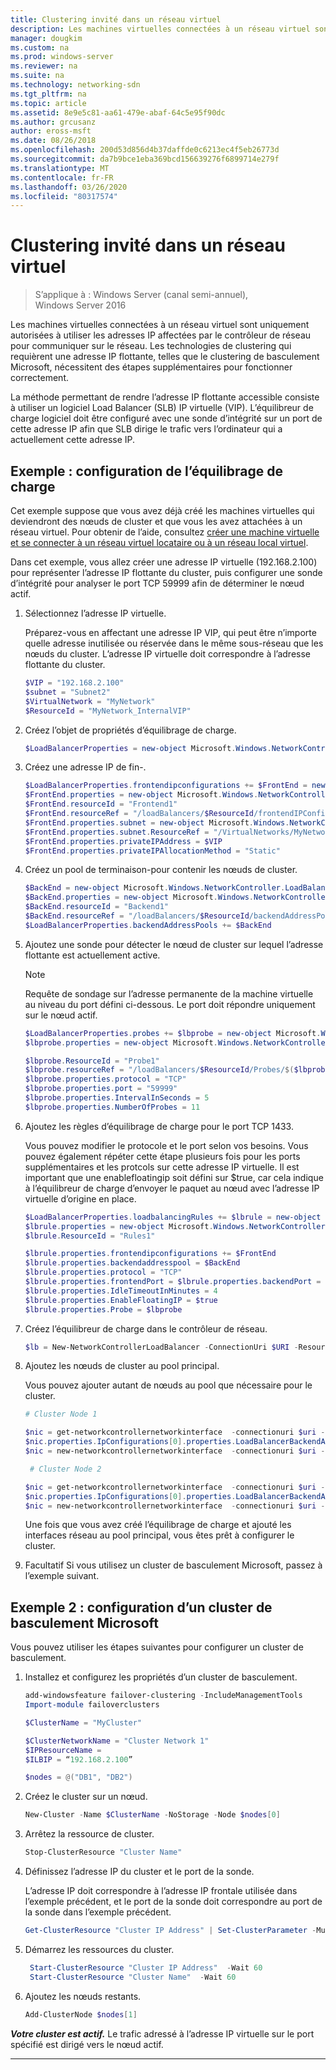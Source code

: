 ```yaml
---
title: Clustering invité dans un réseau virtuel
description: Les machines virtuelles connectées à un réseau virtuel sont uniquement autorisées à utiliser les adresses IP affectées par le contrôleur de réseau pour communiquer sur le réseau.  Les technologies de clustering qui requièrent une adresse IP flottante, telles que le clustering de basculement Microsoft, nécessitent des étapes supplémentaires pour fonctionner correctement.
manager: dougkim
ms.custom: na
ms.prod: windows-server
ms.reviewer: na
ms.suite: na
ms.technology: networking-sdn
ms.tgt_pltfrm: na
ms.topic: article
ms.assetid: 8e9e5c81-aa61-479e-abaf-64c5e95f90dc
ms.author: grcusanz
author: eross-msft
ms.date: 08/26/2018
ms.openlocfilehash: 200d53d856d4b37daffde0c6213ec4f5eb26773d
ms.sourcegitcommit: da7b9bce1eba369bcd156639276f6899714e279f
ms.translationtype: MT
ms.contentlocale: fr-FR
ms.lasthandoff: 03/26/2020
ms.locfileid: "80317574"
---
```

# <a name="guest-clustering-in-a-virtual-network"></a>Clustering invité dans un réseau virtuel

>S’applique à : Windows Server (canal semi-annuel), Windows Server 2016

Les machines virtuelles connectées à un réseau virtuel sont uniquement autorisées à utiliser les adresses IP affectées par le contrôleur de réseau pour communiquer sur le réseau.  Les technologies de clustering qui requièrent une adresse IP flottante, telles que le clustering de basculement Microsoft, nécessitent des étapes supplémentaires pour fonctionner correctement.

La méthode permettant de rendre l’adresse IP flottante accessible consiste à utiliser un logiciel Load Balancer \(SLB\) IP virtuelle \(VIP\).  L’équilibreur de charge logiciel doit être configuré avec une sonde d’intégrité sur un port de cette adresse IP afin que SLB dirige le trafic vers l’ordinateur qui a actuellement cette adresse IP.


## <a name="example-load-balancer-configuration"></a>Exemple : configuration de l’équilibrage de charge

Cet exemple suppose que vous avez déjà créé les machines virtuelles qui deviendront des nœuds de cluster et que vous les avez attachées à un réseau virtuel.  Pour obtenir de l’aide, consultez [créer une machine virtuelle et se connecter à un réseau virtuel locataire ou à un réseau local virtuel](https://technet.microsoft.com/windows-server-docs/networking/sdn/manage/create-a-tenant-vm).  

Dans cet exemple, vous allez créer une adresse IP virtuelle (192.168.2.100) pour représenter l’adresse IP flottante du cluster, puis configurer une sonde d’intégrité pour analyser le port TCP 59999 afin de déterminer le nœud actif.

1. Sélectionnez l’adresse IP virtuelle.<p>Préparez-vous en affectant une adresse IP VIP, qui peut être n’importe quelle adresse inutilisée ou réservée dans le même sous-réseau que les nœuds du cluster.  L’adresse IP virtuelle doit correspondre à l’adresse flottante du cluster.

   ```PowerShell
   $VIP = "192.168.2.100"
   $subnet = "Subnet2"
   $VirtualNetwork = "MyNetwork"
   $ResourceId = "MyNetwork_InternalVIP"
   ```

2. Créez l’objet de propriétés d’équilibrage de charge.

   ```PowerShell
   $LoadBalancerProperties = new-object Microsoft.Windows.NetworkController.LoadBalancerProperties
   ```

3. Créez une adresse IP de fin\-.

   ```PowerShell
   $LoadBalancerProperties.frontendipconfigurations += $FrontEnd = new-object Microsoft.Windows.NetworkController.LoadBalancerFrontendIpConfiguration
   $FrontEnd.properties = new-object Microsoft.Windows.NetworkController.LoadBalancerFrontendIpConfigurationProperties
   $FrontEnd.resourceId = "Frontend1"
   $FrontEnd.resourceRef = "/loadBalancers/$ResourceId/frontendIPConfigurations/$($FrontEnd.resourceId)"
   $FrontEnd.properties.subnet = new-object Microsoft.Windows.NetworkController.Subnet
   $FrontEnd.properties.subnet.ResourceRef = "/VirtualNetworks/MyNetwork/Subnets/Subnet2"
   $FrontEnd.properties.privateIPAddress = $VIP
   $FrontEnd.properties.privateIPAllocationMethod = "Static"
   ```

4. Créez un pool de terminaison\-pour contenir les nœuds de cluster.

   ```PowerShell
   $BackEnd = new-object Microsoft.Windows.NetworkController.LoadBalancerBackendAddressPool
   $BackEnd.properties = new-object Microsoft.Windows.NetworkController.LoadBalancerBackendAddressPoolProperties
   $BackEnd.resourceId = "Backend1"
   $BackEnd.resourceRef = "/loadBalancers/$ResourceId/backendAddressPools/$($BackEnd.resourceId)"
   $LoadBalancerProperties.backendAddressPools += $BackEnd
   ```

5. Ajoutez une sonde pour détecter le nœud de cluster sur lequel l’adresse flottante est actuellement active. 

   >[!NOTE]
   >Requête de sondage sur l’adresse permanente de la machine virtuelle au niveau du port défini ci-dessous.  Le port doit répondre uniquement sur le nœud actif. 

   ```PowerShell
   $LoadBalancerProperties.probes += $lbprobe = new-object Microsoft.Windows.NetworkController.LoadBalancerProbe
   $lbprobe.properties = new-object Microsoft.Windows.NetworkController.LoadBalancerProbeProperties

   $lbprobe.ResourceId = "Probe1"
   $lbprobe.resourceRef = "/loadBalancers/$ResourceId/Probes/$($lbprobe.resourceId)"
   $lbprobe.properties.protocol = "TCP"
   $lbprobe.properties.port = "59999"
   $lbprobe.properties.IntervalInSeconds = 5
   $lbprobe.properties.NumberOfProbes = 11
   ```

6. Ajoutez les règles d’équilibrage de charge pour le port TCP 1433.<p>Vous pouvez modifier le protocole et le port selon vos besoins.  Vous pouvez également répéter cette étape plusieurs fois pour les ports supplémentaires et les protcols sur cette adresse IP virtuelle.  Il est important que une enablefloatingip soit défini sur $true, car cela indique à l’équilibreur de charge d’envoyer le paquet au nœud avec l’adresse IP virtuelle d’origine en place.

   ```PowerShell
   $LoadBalancerProperties.loadbalancingRules += $lbrule = new-object Microsoft.Windows.NetworkController.LoadBalancingRule
   $lbrule.properties = new-object Microsoft.Windows.NetworkController.LoadBalancingRuleProperties
   $lbrule.ResourceId = "Rules1"

   $lbrule.properties.frontendipconfigurations += $FrontEnd
   $lbrule.properties.backendaddresspool = $BackEnd 
   $lbrule.properties.protocol = "TCP"
   $lbrule.properties.frontendPort = $lbrule.properties.backendPort = 1433 
   $lbrule.properties.IdleTimeoutInMinutes = 4
   $lbrule.properties.EnableFloatingIP = $true
   $lbrule.properties.Probe = $lbprobe
   ```

7. Créez l’équilibreur de charge dans le contrôleur de réseau.

   ```PowerShell
   $lb = New-NetworkControllerLoadBalancer -ConnectionUri $URI -ResourceId $ResourceId -Properties $LoadBalancerProperties -Force
   ```

8. Ajoutez les nœuds de cluster au pool principal.<p>Vous pouvez ajouter autant de nœuds au pool que nécessaire pour le cluster.

   ```PowerShell
   # Cluster Node 1

   $nic = get-networkcontrollernetworkinterface  -connectionuri $uri -resourceid "ClusterNode1_Network-Adapter"
   $nic.properties.IpConfigurations[0].properties.LoadBalancerBackendAddressPools += $lb.properties.backendaddresspools[0]
   $nic = new-networkcontrollernetworkinterface  -connectionuri $uri -resourceid $nic.resourceid -properties $nic.properties -force

    # Cluster Node 2

   $nic = get-networkcontrollernetworkinterface  -connectionuri $uri -resourceid "ClusterNode2_Network-Adapter"
   $nic.properties.IpConfigurations[0].properties.LoadBalancerBackendAddressPools += $lb.properties.backendaddresspools[0]
   $nic = new-networkcontrollernetworkinterface  -connectionuri $uri -resourceid $nic.resourceid -properties $nic.properties -force
   ```

   Une fois que vous avez créé l’équilibrage de charge et ajouté les interfaces réseau au pool principal, vous êtes prêt à configurer le cluster.  

9. Facultatif Si vous utilisez un cluster de basculement Microsoft, passez à l’exemple suivant. 

## <a name="example-2-configuring-a-microsoft-failover-cluster"></a>Exemple 2 : configuration d’un cluster de basculement Microsoft

Vous pouvez utiliser les étapes suivantes pour configurer un cluster de basculement.

1. Installez et configurez les propriétés d’un cluster de basculement.

   ```PowerShell
   add-windowsfeature failover-clustering -IncludeManagementTools
   Import-module failoverclusters

   $ClusterName = "MyCluster"
   
   $ClusterNetworkName = "Cluster Network 1"
   $IPResourceName =  
   $ILBIP = “192.168.2.100” 

   $nodes = @("DB1", "DB2")
   ```

2. Créez le cluster sur un nœud.

   ```PowerShell
   New-Cluster -Name $ClusterName -NoStorage -Node $nodes[0]
   ```

3. Arrêtez la ressource de cluster.

   ```PowerShell
   Stop-ClusterResource "Cluster Name" 
   ```

4. Définissez l’adresse IP du cluster et le port de la sonde.<p>L’adresse IP doit correspondre à l’adresse IP frontale utilisée dans l’exemple précédent, et le port de la sonde doit correspondre au port de la sonde dans l’exemple précédent.

   ```PowerShell
   Get-ClusterResource "Cluster IP Address" | Set-ClusterParameter -Multiple @{"Address"="$ILBIP";"ProbePort"="59999";"SubnetMask"="255.255.255.255";"Network"="$ClusterNetworkName";"EnableDhcp"=0}
   ```

5. Démarrez les ressources du cluster.

   ```PowerShell
    Start-ClusterResource "Cluster IP Address"  -Wait 60 
    Start-ClusterResource "Cluster Name"  -Wait 60 
   ```

6. Ajoutez les nœuds restants.

   ```PowerShell
   Add-ClusterNode $nodes[1]
   ```

_**Votre cluster est actif.**_ Le trafic adressé à l’adresse IP virtuelle sur le port spécifié est dirigé vers le nœud actif.

---